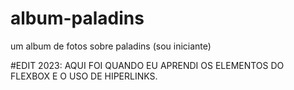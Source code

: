 # album-paladins
um album de fotos sobre paladins (sou iniciante)

#EDIT 2023: 
AQUI FOI QUANDO EU APRENDI OS ELEMENTOS DO FLEXBOX E O USO DE HIPERLINKS.
